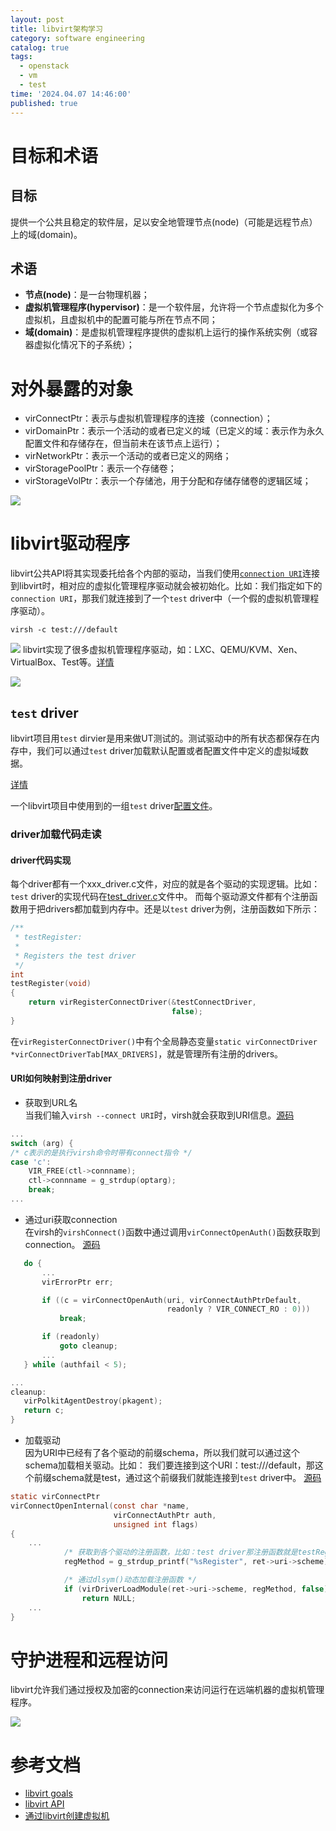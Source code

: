 ```yaml
---
layout: post
title: libvirt架构学习
category: software engineering
catalog: true
tags:
  - openstack
  - vm
  - test
time: '2024.04.07 14:46:00'
published: true
---
```


# 目标和术语
## 目标
提供一个公共且稳定的软件层，足以安全地管理节点(node)（可能是远程节点）上的域(domain)。

## 术语
- **节点(node)**：是一台物理机器；
- **虚拟机管理程序(hypervisor)**：是一个软件层，允许将一个节点虚拟化为多个虚拟机，且虚拟机中的配置可能与所在节点不同；
- **域(domain)**：是虚拟机管理程序提供的虚拟机上运行的操作系统实例（或容器虚拟化情况下的子系统）；

# 对外暴露的对象
- virConnectPtr：表示与虚拟机管理程序的连接（connection）；
- virDomainPtr：表示一个活动的或者已定义的域（已定义的域：表示作为永久配置文件和存储存在，但当前未在该节点上运行）；
- virNetworkPtr：表示一个活动的或者已定义的网络；
- virStoragePoolPtr：表示一个存储卷；
- virStorageVolPtr：表示一个存储池，用于分配和存储存储卷的逻辑区域；

![]({{site.baseurl}}/img/2024/Q2/libvirt-object-model.png)

# libvirt驱动程序
libvirt公共API将其实现委托给各个内部的驱动，当我们使用[`connection URI`](https://github.com/libvirt/libvirt/blob/master/docs/uri.rst)连接到libvirt时，相对应的虚拟化管理程序驱动就会被初始化。比如：我们指定如下的`connection URI`，那我们就连接到了一个`test` driver中（一个假的虚拟机管理程序驱动）。
```shell
virsh -c test:///default
```
![]({{site.baseurl}}/img/2024/Q2/libvirt-virConnect-example.png)
libvirt实现了很多虚拟机管理程序驱动，如：LXC、QEMU/KVM、Xen、VirtualBox、Test等。[详情](https://github.com/libvirt/libvirt/blob/master/docs/drivers.rst)

![]({{site.baseurl}}/img/2024/Q2/libvirt-driver-arch.png)

## `test` driver
libvirt项目用`test` dirvier是用来做UT测试的。测试驱动中的所有状态都保存在内存中，我们可以通过`test` driver加载默认配置或者配置文件中定义的虚拟域数据。

[详情](https://github.com/libvirt/libvirt/blob/master/docs/drvtest.rst)

一个libvirt项目中使用到的一组`test` driver[配置文件](https://github.com/libvirt/libvirt/blob/master/examples/xml/test/testnode.xml)。

### driver加载代码走读
#### driver代码实现
每个driver都有一个xxx_driver.c文件，对应的就是各个驱动的实现逻辑。比如：`test` driver的实现代码在[test_driver.c](https://github.com/libvirt/libvirt/blob/a39dd2571538513e23103b3b20526f84f01596a6/src/test/test_driver.c)文件中。
而每个驱动源文件都有个注册函数用于把drivers都加载到内存中。还是以`test` driver为例，注册函数如下所示：
```c
/**
 * testRegister:
 *
 * Registers the test driver
 */
int
testRegister(void)
{
    return virRegisterConnectDriver(&testConnectDriver,
                                    false);
}
```
在`virRegisterConnectDriver()`中有个全局静态变量`static virConnectDriver *virConnectDriverTab[MAX_DRIVERS]`，就是管理所有注册的drivers。

#### URI如何映射到注册driver
- 获取到URL名  
当我们输入`virsh --connect URI`时，virsh就会获取到URI信息。[源码](https://github.com/libvirt/libvirt/blob/a39dd2571538513e23103b3b20526f84f01596a6/tools/virsh.c#L656)
```c
...
switch (arg) {
/* c表示的是执行virsh命令时带有connect指令 */
case 'c':
    VIR_FREE(ctl->connname);
    ctl->connname = g_strdup(optarg);
    break;
...
```

- 通过uri获取connection  
在virsh的`virshConnect()`函数中通过调用`virConnectOpenAuth()`函数获取到connection。 [源码](https://github.com/libvirt/libvirt/blob/a39dd2571538513e23103b3b20526f84f01596a6/tools/virsh.c#L127)
```c
   do {
       ...
       virErrorPtr err;

       if ((c = virConnectOpenAuth(uri, virConnectAuthPtrDefault,
                                   readonly ? VIR_CONNECT_RO : 0)))
           break;

       if (readonly)
           goto cleanup;
       ...
   } while (authfail < 5);

...
cleanup:
   virPolkitAgentDestroy(pkagent);
   return c;
}
```

- 加载驱动  
因为URI中已经有了各个驱动的前缀schema，所以我们就可以通过这个schema加载相关驱动。比如：
我们要连接到这个URI：test:///default，那这个前缀schema就是test，通过这个前缀我们就能连接到`test` driver中。 [源码](https://github.com/libvirt/libvirt/blob/a39dd2571538513e23103b3b20526f84f01596a6/src/libvirt.c#L1019)
```c
static virConnectPtr
virConnectOpenInternal(const char *name,
                       virConnectAuthPtr auth,
                       unsigned int flags)
{
    ...
            /* 获取到各个驱动的注册函数，比如：test driver那注册函数就是testRegister() */
            regMethod = g_strdup_printf("%sRegister", ret->uri->scheme);

            /* 通过dlsym()动态加载注册函数 */
            if (virDriverLoadModule(ret->uri->scheme, regMethod, false) < 0)
                return NULL;
    ...
}
```

# 守护进程和远程访问
libvirt允许我们通过授权及加密的connection来访问运行在远端机器的虚拟机管理程序。

![]({{site.baseurl}}/img/2024/Q2/libvirt-daemon-arch.png)

# 参考文档
- [libvirt goals](https://libvirt.org/goals.html)
- [libvirt API](https://libvirt.org/api.html)
- [通过libvirt创建虚拟机](https://shihai1991.github.io/openstack/2024/02/20/%E9%80%9A%E8%BF%87libvirt%E5%88%9B%E5%BB%BA%E8%99%9A%E6%8B%9F%E6%9C%BA/)
